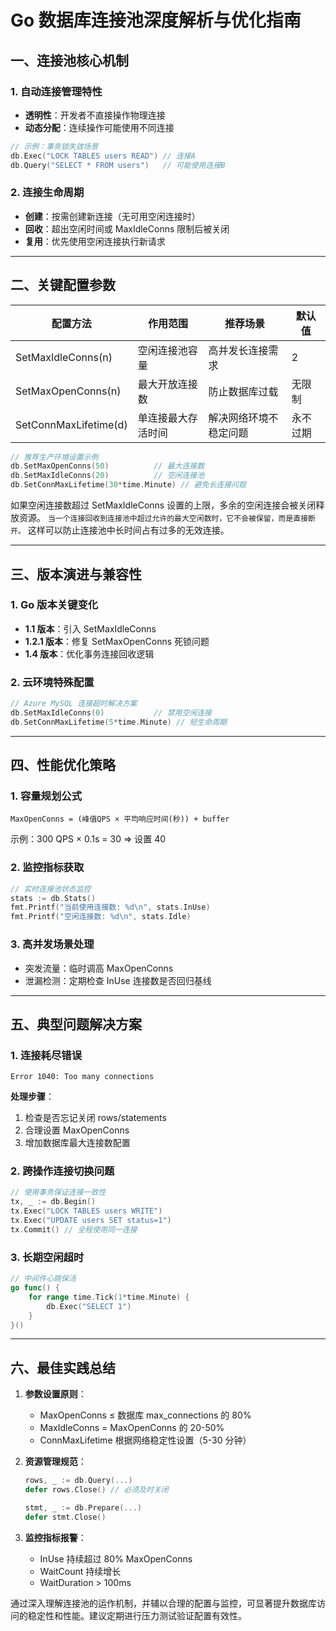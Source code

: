 # Go 数据库连接池深度解析与优化指南

## 一、连接池核心机制

### 1. 自动连接管理特性

- **透明性**：开发者不直接操作物理连接
- **动态分配**：连续操作可能使用不同连接

```go
// 示例：事务锁失效场景
db.Exec("LOCK TABLES users READ") // 连接A
db.Query("SELECT * FROM users")   // 可能使用连接B
```

### 2. 连接生命周期

- **创建**：按需创建新连接（无可用空闲连接时）
- **回收**：超出空闲时间或 MaxIdleConns 限制后被关闭
- **复用**：优先使用空闲连接执行新请求

---

## 二、关键配置参数

| 配置方法              | 作用范围           | 推荐场景               | 默认值   |
| --------------------- | ------------------ | ---------------------- | -------- |
| SetMaxIdleConns(n)    | 空闲连接池容量     | 高并发长连接需求       | 2        |
| SetMaxOpenConns(n)    | 最大开放连接数     | 防止数据库过载         | 无限制   |
| SetConnMaxLifetime(d) | 单连接最大存活时间 | 解决网络环境不稳定问题 | 永不过期 |

```go
// 推荐生产环境设置示例
db.SetMaxOpenConns(50)          // 最大连接数
db.SetMaxIdleConns(20)          // 空闲连接池
db.SetConnMaxLifetime(30*time.Minute) // 避免长连接问题
```

如果空闲连接数超过 SetMaxIdleConns 设置的上限，多余的空闲连接会被关闭释放资源。
`当一个连接回收到连接池中超过允许的最大空闲数时，它不会被保留，而是直接断开。`
这样可以防止连接池中长时间占有过多的无效连接。

---

## 三、版本演进与兼容性

### 1. Go 版本关键变化

- **1.1 版本**：引入 SetMaxIdleConns
- **1.2.1 版本**：修复 SetMaxOpenConns 死锁问题
- **1.4 版本**：优化事务连接回收逻辑

### 2. 云环境特殊配置

```go
// Azure MySQL 连接超时解决方案
db.SetMaxIdleConns(0)           // 禁用空闲连接
db.SetConnMaxLifetime(5*time.Minute) // 短生命周期
```

---

## 四、性能优化策略

### 1. 容量规划公式

```
MaxOpenConns = (峰值QPS × 平均响应时间(秒)) + buffer
```

示例：300 QPS × 0.1s = 30 ⇒ 设置 40

### 2. 监控指标获取

```go
// 实时连接池状态监控
stats := db.Stats()
fmt.Printf("当前使用连接数: %d\n", stats.InUse)
fmt.Printf("空闲连接数: %d\n", stats.Idle)
```

### 3. 高并发场景处理

- 突发流量：临时调高 MaxOpenConns
- 泄漏检测：定期检查 InUse 连接数是否回归基线

---

## 五、典型问题解决方案

### 1. 连接耗尽错误

```log
Error 1040: Too many connections
```

**处理步骤**：

1. 检查是否忘记关闭 rows/statements
2. 合理设置 MaxOpenConns
3. 增加数据库最大连接数配置

### 2. 跨操作连接切换问题

```go
// 使用事务保证连接一致性
tx, _ := db.Begin()
tx.Exec("LOCK TABLES users WRITE")
tx.Exec("UPDATE users SET status=1")
tx.Commit() // 全程使用同一连接
```

### 3. 长期空闲超时

```go
// 中间件心跳保活
go func() {
    for range time.Tick(1*time.Minute) {
        db.Exec("SELECT 1")
    }
}()
```

---

## 六、最佳实践总结

1. **参数设置原则**：

   - MaxOpenConns ≤ 数据库 max_connections 的 80%
   - MaxIdleConns = MaxOpenConns 的 20-50%
   - ConnMaxLifetime 根据网络稳定性设置（5-30 分钟）

2. **资源管理规范**：

   ```go
   rows, _ := db.Query(...)
   defer rows.Close() // 必须及时关闭

   stmt, _ := db.Prepare(...)
   defer stmt.Close()
   ```

3. **监控指标报警**：
   - InUse 持续超过 80% MaxOpenConns
   - WaitCount 持续增长
   - WaitDuration > 100ms

通过深入理解连接池的运作机制，并辅以合理的配置与监控，可显著提升数据库访问的稳定性和性能。建议定期进行压力测试验证配置有效性。
